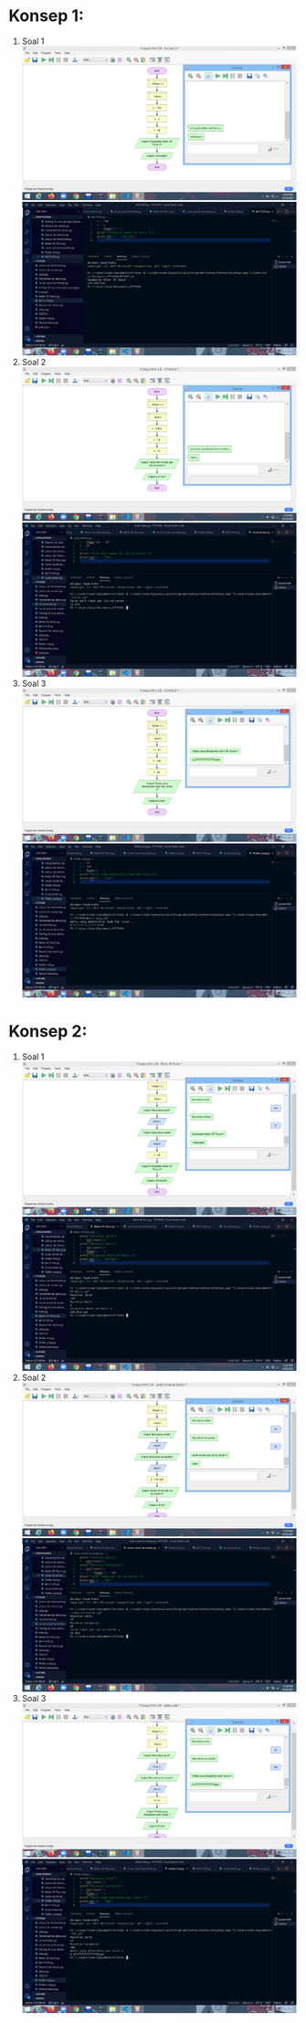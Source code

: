 # Konsep 1:
1. Soal 1
![image](https://github.com/IsmedQalyubi/7.Tugas-Individu/blob/main/Screenshot%20(113).png) 
![image](https://github.com/IsmedQalyubi/7.Tugas-Individu/blob/main/Screenshot%20(114).png)
2. Soal 2
![image](https://github.com/IsmedQalyubi/7.Tugas-Individu/blob/main/Screenshot%20(115).png) 
![image](https://github.com/IsmedQalyubi/7.Tugas-Individu/blob/main/Screenshot%20(116).png) 
3. Soal 3
![image](https://github.com/IsmedQalyubi/7.Tugas-Individu/blob/main/Screenshot%20(117).png) 
![image](https://github.com/IsmedQalyubi/7.Tugas-Individu/blob/main/Screenshot%20(118).png) 
# Konsep 2:
1. Soal 1
![image](https://github.com/IsmedQalyubi/7.Tugas-Individu/blob/main/Screenshot%20(119).png) 
![image](https://github.com/IsmedQalyubi/7.Tugas-Individu/blob/main/Screenshot%20(120).png) 
2. Soal 2
![image](https://github.com/IsmedQalyubi/7.Tugas-Individu/blob/main/Screenshot%20(121).png) 
![image](https://github.com/IsmedQalyubi/7.Tugas-Individu/blob/main/Screenshot%20(122).png) 
3. Soal 3
![image](https://github.com/IsmedQalyubi/7.Tugas-Individu/blob/main/Screenshot%20(123).png) 
![image](https://github.com/IsmedQalyubi/7.Tugas-Individu/blob/main/Screenshot%20(124).png) 

